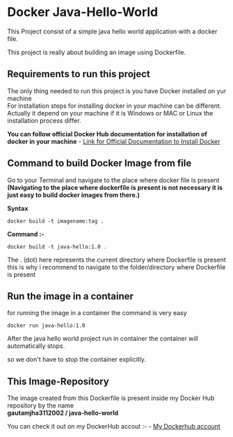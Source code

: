 
# Docker Java-Hello-World

This Project consist of a simple java hello world application with a docker file.
  
  This project is really about building an image using Dockerfile.




## Requirements to run this project

The only thing needed to run this project is you have Docker installed on yur machine  
For installation steps for installing docker in your machine can be different.  
Actually it depend on your machine if it is Windows or MAC or Linux the installation process differ.
  

**You can follow official Docker Hub documentation for installation of docker in your machine**  - [Link for Official Documentation to Install Docker](https://docs.docker.com/engine/install/)
  

    


## Command to build Docker Image from file
Go to your Terminal and navigate to the place where docker file is present   
**(Navigating to the place where dockerfile is present is not necessary  it is just easy to build docker images from there.)**
  


**Syntax**
  
   ```
   docker build -t imagename:tag .

   ```

**Command :-**
```
docker build -t java-hello:1.0 .
```

The . (dot) here represents the current directory where Dockerfile is present this is why i recommend to navigate to the folder/directory where Dockerfile is present
## Run the image in a container
for running the image in a container the command is very easy

```
docker run java-hello:1.0
```

After the java hello world project run in container the container will automatically stops.

so we don't have to stop the container explicitly.


## This Image-Repository

The image created from this Dockerfile is present inside my Docker Hub repository by the name   
**gautamjha3112002
/
java-hello-world**

You can check it out on my DockerHub accout :- - [My Dockerhub account](https://hub.docker.com/u/gautamjha3112002)
